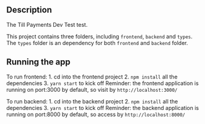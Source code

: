 ## Description

The Till Payments Dev Test test.

This project contains three folders, including `frontend`, `backend` and `types`.
The `types` folder is an dependency for both `frontend` and `backend` folder.

## Running the app

To run frontend: 1. cd into the frontend project 2. `npm install` all the dependencies 3. `yarn start` to kick off
Reminder: the frontend application is running on port:3000 by default,
so visit by `http://localhost:3000/`

To run backend: 1. cd into the backend project 2. `npm install` all the dependencies 3. `yarn start` to kick off
Reminder: the backend application is running on port:8000 by default,
so access by `http://localhost:8000/`
